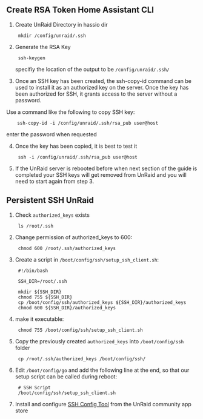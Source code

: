 

## Create RSA Token Home Assistant CLI

1. Create UnRaid Directory in hassio dir

        mkdir /config/unraid/.ssh

2. Generate the RSA Key
   
        ssh-keygen

    specifiy the location of the output to be `/config/unraid/.ssh/`

3. Once an SSH key has been created, the ssh-copy-id command can be used to install it as an authorized key on the server. Once the key has been authorized for SSH, it grants access to the server without a password.

Use a command like the following to copy SSH key:

        ssh-copy-id -i /config/unraid/.ssh/rsa_pub user@host

enter the password when requested

4. Once the key has been copied, it is best to test it

        ssh -i /config/unraid/.ssh/rsa_pub user@host

5. If the UnRaid server is rebooted before when next section of the guide is completed your SSH keys will get removed from UnRaid and you will need to start again from step 3.



## Persistent SSH UnRaid 

1. Check `authorized_keys` exists

        ls /root/.ssh

2. Change permission of authorized_keys to 600:

        chmod 600 /root/.ssh/authorized_keys

3. Create a script in `/boot/config/ssh/setup_ssh_client.sh`:


        #!/bin/bash

        SSH_DIR=/root/.ssh

        mkdir ${SSH_DIR}
        chmod 755 ${SSH_DIR}
        cp /boot/config/ssh/authorized_keys ${SSH_DIR}/authorized_keys
        chmod 600 ${SSH_DIR}/authorized_keys
 
4. make it executable:

        chmod 755 /boot/config/ssh/setup_ssh_client.sh


5. Copy the previously created `authorized_keys` into `/boot/config/ssh` folder

        cp /root/.ssh/authorized_keys /boot/config/ssh/

6. Edit `/boot/config/go` and add the following line at the end, so that our setup script can be called during reboot:

        # SSH Script
        /boot/config/ssh/setup_ssh_client.sh

7. Install and configure [SSH Config Tool](https://forums.unraid.net/topic/45586-ssh-and-denyhosts-updated-for-v61/) from the UnRaid community app store



        